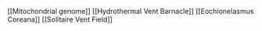 [[Mitochondrial genome]]
[[Hydrothermal Vent Barnacle]]
[[Eochionelasmus Coreana]]
[[Solitaire Vent Field]]
